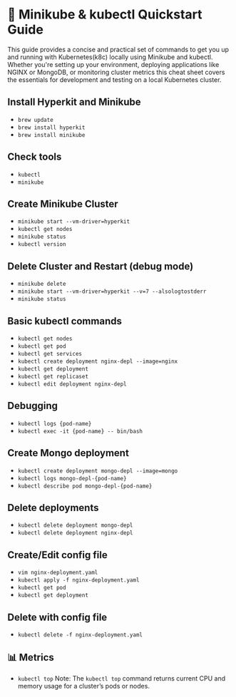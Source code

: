 # 🚀 Minikube & kubectl Quickstart Guide

This guide provides a concise and practical set of commands to get you up and running with Kubernetes(k8c) locally using Minikube and kubectl. Whether you're setting up your environment, deploying applications like NGINX or MongoDB, or monitoring cluster metrics this cheat sheet covers the essentials for development and testing on a local Kubernetes cluster.

## Install Hyperkit and Minikube
- `brew update`
- `brew install hyperkit`
- `brew install minikube`

## Check tools
- `kubectl`
- `minikube`

## Create Minikube Cluster
- `minikube start --vm-driver=hyperkit`
- `kubectl get nodes`
- `minikube status`
- `kubectl version`

## Delete Cluster and Restart (debug mode)
- `minikube delete`
- `minikube start --vm-driver=hyperkit --v=7 --alsologtostderr`
- `minikube status`

## Basic kubectl commands
- `kubectl get nodes`
- `kubectl get pod`
- `kubectl get services`
- `kubectl create deployment nginx-depl --image=nginx`
- `kubectl get deployment`
- `kubectl get replicaset`
- `kubectl edit deployment nginx-depl`

## Debugging
- `kubectl logs {pod-name}`
- `kubectl exec -it {pod-name} -- bin/bash`

## Create Mongo deployment
- `kubectl create deployment mongo-depl --image=mongo`
- `kubectl logs mongo-depl-{pod-name}`
- `kubectl describe pod mongo-depl-{pod-name}`

## Delete deployments
- `kubectl delete deployment mongo-depl`
- `kubectl delete deployment nginx-depl`

## Create/Edit config file
- `vim nginx-deployment.yaml`
- `kubectl apply -f nginx-deployment.yaml`
- `kubectl get pod`
- `kubectl get deployment`

## Delete with config file
- `kubectl delete -f nginx-deployment.yaml`

## 📊 Metrics
- `kubectl top`
Note: The `kubectl top` command returns current CPU and memory usage for a cluster’s pods or nodes.
